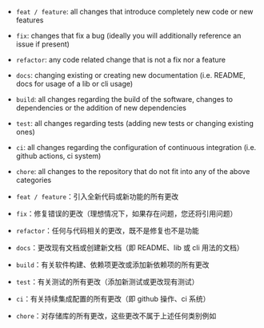 - `feat / feature`: all changes that introduce completely new code or new features
- `fix`: changes that fix a bug (ideally you will additionally reference an issue if present)
- `refactor`: any code related change that is not a fix nor a feature
- `docs`: changing existing or creating new documentation (i.e. README, docs for usage of a lib or cli usage)
- `build`: all changes regarding the build of the software, changes to dependencies or the addition of new dependencies
- `test`: all changes regarding tests (adding new tests or changing existing ones)
- `ci`: all changes regarding the configuration of continuous integration (i.e. github actions, ci system)
- `chore`: all changes to the repository that do not fit into any of the above categories

- `feat / feature`：引入全新代码或新功能的所有更改
- `fix`：修复错误的更改（理想情况下，如果存在问题，您还将引用问题）
- `refactor`：任何与代码相关的更改，既不是修复也不是功能
- `docs`：更改现有文档或创建新文档（即 README、lib 或 cli 用法的文档）
- `build`：有关软件构建、依赖项更改或添加新依赖项的所有更改
- `test`：有关测试的所有更改（添加新测试或更改现有测试）
- `ci`：有关持续集成配置的所有更改（即 github 操作、ci 系统）
- `chore`：对存储库的所有更改，这些更改不属于上述任何类别例如
